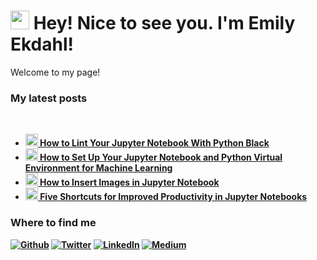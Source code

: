 <h1><img src="https://emojis.slackmojis.com/emojis/images/1531849430/4246/blob-sunglasses.gif?1531849430" width="30"/> Hey! Nice to see you. I'm Emily Ekdahl!</h1>

<p>Welcome to my page! 

<h3>My latest posts</h3>
<br> 
<ul>
    <li>
        <a href="https://emekdahl.medium.com/how-to-lint-your-jupyter-notebook-with-python-black-70a7deb45734">
        <b><img src="https://emojipedia-us.s3.dualstack.us-west-1.amazonaws.com/thumbs/240/apple/237/fire_1f525.png" width="20" alt="new" /> 
        How to Lint Your Jupyter Notebook With Python Black</b></a><br/>
    </li>
    <li>
        <a href="https://emekdahl.medium.com/how-to-set-up-your-python-virtual-environment-for-machine-learning-2cfad0b680af">
        <b><img src="https://emojipedia-us.s3.dualstack.us-west-1.amazonaws.com/thumbs/240/apple/237/fire_1f525.png" width="20" alt="new" /> 
        How to Set Up Your Jupyter Notebook and Python Virtual Environment for Machine Learning</b></a><br/>
    </li>
    <li>
        <a href="https://emekdahl.medium.com/how-to-insert-images-in-jupyter-notebook-5abcb3064f0a">
        <b><img src="https://emojipedia-us.s3.dualstack.us-west-1.amazonaws.com/thumbs/240/apple/237/fire_1f525.png" width="20" alt="new" /> 
        How to Insert Images in Jupyter Notebook</b></a><br/>
    </li>
    <li>
        <a href="https://emekdahl.medium.com/five-shortcuts-for-improved-productivity-in-jupyter-notebooks-590826259a7f">
        <b><img src="https://emojipedia-us.s3.dualstack.us-west-1.amazonaws.com/thumbs/240/apple/237/fire_1f525.png" width="20" alt="new" />
        <b>Five Shortcuts for Improved Productivity in Jupyter Notebooks</b></a><br/>
    </li>
</ul>

<h3>Where to find me</h3>
<p>
    <a href="https://github.com/emekdahl" target="_blank"><img alt="Github" src="https://img.shields.io/badge/GitHub-%2312100E.svg?&style=for-the-badge&logo=Github&logoColor=white" /></a> 
    <a href="https://twitter.com/emekdahl" target="_blank"><img alt="Twitter" src="https://img.shields.io/badge/twitter-%231DA1F2.svg?&style=for-the-badge&logo=twitter&logoColor=white" /></a> 
    <a href="https://www.linkedin.com/in/emilyekdahl/" target="_blank"><img alt="LinkedIn" src="https://img.shields.io/badge/linkedin-%230077B5.svg?&style=for-the-badge&logo=linkedin&logoColor=white" /></a> 
    <a href="https://emekdahl.medium.com/" target="_blank"><img alt="Medium" src="https://img.shields.io/badge/medium-%2312100E.svg?&style=for-the-badge&logo=medium&logoColor=white" /></a>
</p>


